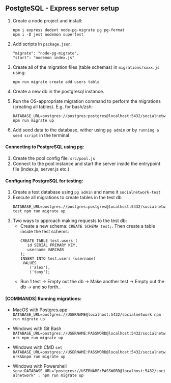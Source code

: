 ## PostgteSQL - Express server setup

1. Create a node project and install:

   ```
   npm i express dedent node-pg-migrate pg pg-format
   npm i -D jest nodemon supertest
   ```

2. Add scripts in `package.json`:

   ```
   "migrate": "node-pg-migrate",
   "start": "nodemon index.js"
   ```

3. Create all of the migration files (table schemas) in `migrations/xxxx.js` using:
   ```
   npm run migrate create add users table
   ```
4. Create a new db in the postgresql instance.
5. Run the OS-appropriate migration command to perform the migrations (creating all tables). E.g. for bash/zsh:
   ```
   DATABASE_URL=postgres://postgres:postgres@localhost:5432/socialnetwork npm run migrate up
   ```
6. Add seed data to the database, wither using `pg admin` or by `running a seed script` in the terminal

#### Connecting to PostgreSQL using pg:

1. Create the pool config file: `src/pool.js`
2. Connect to the pool instance and start the server inside the entrypoint file (index.js, server.js etc.)

#### Configuring PostgreSQL for testing:

1. Create a test database using `pg admin` and name it `socialnetwork-test`
2. Execute all migrations to create tables in the test db
   ```
   DATABASE_URL=postgres://postgres:postgres@localhost:5432/socialnetwork-test npm run migrate up
   ```
3. Two ways to approach making requests to the test db:
   - Create a new schema: `CREATE SCHEMA test;`. Then create a table inside the test schems:
     ```
     CREATE TABLE test.users (
        id SERIAL PRIMARY KEY,
        username VARCHAR
     );
     INSERT INTO test.users (username)
      VALUES
         ('alex'),
         ('tony');
     ```
   - Run 1 test -> Empty out the db -> Make another test -> Empty out the db -> and so forth..

#### [COMMANDS] Running migrations:

- MacOS with Postgres.app
  `DATABASE_URL=postgres://USERNAME@localhost:5432/socialnetwork npm run migrate up`

- Windows with Git Bash
  `DATABASE_URL=postgres://USERNAME:PASSWORD@localhost:5432/socialnetwork npm run migrate up`

- Windows with CMD
  `set DATABASE_URL=postgres://USERNAME:PASSWORD@localhost:5432/socialnetwork&&npm run migrate up`

- Windows with Powershell
  `$env:DATABASE_URL="postgres://USERNAME:PASSWORD@localhost:5432/socialnetwork" ; npm run migrate up`
